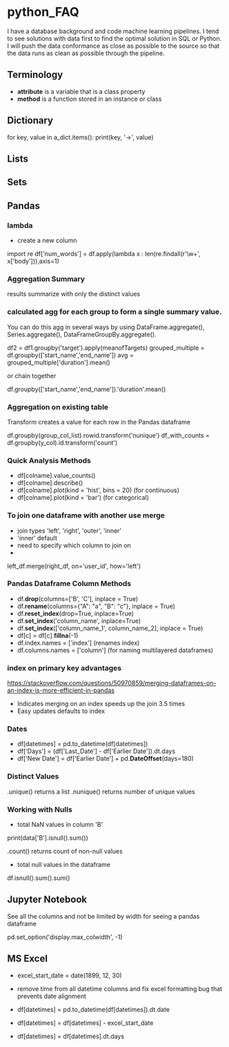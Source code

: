 # python_FAQ

I have a database background and code machine learning pipelines. I tend to see solutions with data first to find the optimal solution in SQL or Python. I will push the data conformance as close as possible to the source so that the data runs as clean as possible through the pipeline.

## Terminology

- **attribute** is a variable that is a class property
- **method** is a function stored in an instance or class 

## Dictionary

for key, value in a_dict.items():
     print(key, '->', value)
     
## Lists

## Sets

## Pandas

### lambda

- create a new column

import re
df['num_words'] = df.apply(lambda x : len(re.findall(r'\w+', x['body'])),axis=1)

### Aggregation Summary

results summarize with only the distinct values 

### calculated agg for each group to form a single summary value. 

You can do this agg in several ways by using DataFrame.aggregate(), Series.aggregate(), DataFrameGroupBy.aggregate().
 
df2 = df1.groupby('target').apply(meanofTargets)
grouped_multiple = df.groupby(['start_name','end_name'])
avg = grouped_multiple['duration'].mean()

or chain together

df.groupby(['start_name','end_name']).'duration'.mean()

### Aggregation on existing table 

Transform creates a value for each row in the Pandas dataframe

df.groupby(group_col_list).rowid.transform('nunique')
df_with_counts = df.groupby(y_col).id.transform('count')

### Quick Analysis Methods

- df[colname].value_counts()
- df[colname].describe()
- df[colname].plot(kind = 'hist', bins = 20) (for continuous)
- df[colname].plot(kind = 'bar') (for categorical)

### To join one dataframe with another use merge

- join types 'left', 'right', 'outer', 'inner'
- 'inner' default
- need to specify which column to join on
- 
 
left_df.merge(right_df, on='user_id', how='left') 

### Pandas Dataframe Column Methods

- df.**drop**(columns=['B', 'C'], inplace = True)
- df.**rename**(columns={"A": "a", "B": "c"}, inplace = True)
- df.**reset_index**(drop=True, inplace=True)
- df.**set_index**('column_name', inplace=True)
- df.**set_index**(['column_name_1', column_name_2], inplace = True)
- df[c] = df[c].**fillna**(-1)
- df.index.names = ['index']  (renames index)
- df.columns.names = ['column'] (for naming multilayered dataframes)

### index on primary key advantages

https://stackoverflow.com/questions/50970859/merging-dataframes-on-an-index-is-more-efficient-in-pandas

- Indicates merging on an index speeds up the join 3.5 times
- Easy updates defaults to index

### Dates

- df[datetimes] = pd.to_datetime(df[datetimes])
- df['Days'] = (df['Last_Date'] - df['Earlier Date']).dt.days
- df['New Date'] =  df['Earlier Date'] + pd.**DateOffset**(days=180)

### Distinct Values

.unique() returns a list
.nunique() returns number of unique values

### Working with Nulls

- total NaN values in column 'B'

print(data['B'].isnull().sum())

.count() returns count of non-null values

- total null values in the dataframe

df.isnull().sum().sum()

## Jupyter Notebook

See all the columns and not be limited by width for seeing a pandas dataframe

pd.set_option('display.max_colwidth', -1)

## MS Excel 

- excel_start_date = date(1899, 12, 30)

- remove time from all datetime columns and fix excel formatting bug that prevents date alignment
    
- df[datetimes] = pd.to_datetime(df[datetimes]).dt.date
- df[datetimes] = df[datetimes] - excel_start_date
- df[datetimes] = df[datetimes].dt.days
   
